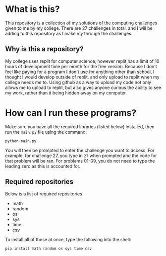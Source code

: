 # What is this?
This repository is a collection of my solutions of the computing challenges given to me by my college.
There are 27 challenges in total, and I will be adding to this repository as I make my through the challenges.

## Why is this a repository?
My college uses replit for computer science, however replit has a limit of 10 hours of development time per month for the free version.
Because I don't feel like paying for a program I don't use for anything other than school, I thought I would develop outside of replit,
and only upload to replit when my college needs me to. Using github as a way to upload my code not only allows me to upload to replit,
but also gives anyone curious the ability to see my work, rather than it being hidden away on my computer.

# How can I run these programs?
Make sure you have all the required libraries (listed below) installed, then run the `main.py` file using the command:
```
python main.py
```
You will then be prompted to enter the challenge you want to access. For example, for challenge 27, you type in `27` when prompted and the code for that
problem will be ran. For problems 01-09, you do not need to type the leading zero as this is accounted for.

## Required repositories
Below is a list of required repositories
* math
* random
* os
* sys
* time
* csv

To install all of these at once, type the following into the shell:
```
pip install math random os sys time csv
```
